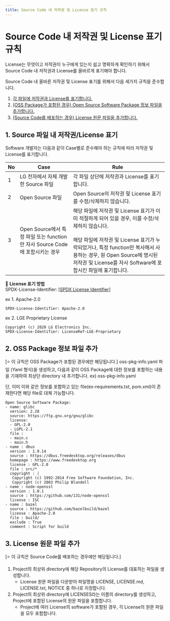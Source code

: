 ```yaml
---
title: Source Code 내 저작권 및 License 표기 규칙
---
```


# Source Code 내 저작권 및 License 표기 규칙

License는 무엇이고 저작권이 누구에게 있는지 쉽고 명확하게 확인하기 위해서 Source Code 내 저작권과 License를 올바르게 표기해야 합니다. 

Source Code 내 올바른 저작권 및 License 표기를 위해서 다음 세가지 규칙을 준수합니다.      
1. [각 파일에 저작권과 License를 표기합니다.](#1-source-파일-내-저작권license-표기)
2. [(OSS Package가 포함된 경우) Open Source Software Package 정보 파일을 추가합니다.](#2-oss-package-정보-파일-추가)
3. [(Source Code를 배포하는 경우) License 원문 파일을 추가합니다.](#3-license-원문-파일-추가)

## 1. Source 파일 내 저작권/License 표기
Software 개발자는 다음과 같이 Case별로 준수해야 하는 규칙에 따라 저작권 및 License를 표기합니다.

| No  | Case | Rule |
| ------------- | ------------- | ------------- |
| 1 | LG 전자에서 자체 개발한 Source 파일 | 각 파일 상단에 저작권과 License를 표기합니다.  | 
| 2 | Open Source 파일 | Open Source의 저작권 및 License 표기를 수정/삭제하지 않습니다. | 
| 3 | Open Source에서 특정 파일 또는 function만 자사 Source Code에 포함시키는 경우 | 해당 파일에 저작권 및 License 표기가 이미 적절하게 되어 있을 경우, 이를 수정/삭제하지 않습니다. <br><br>해당 파일에 저작권 및 License 표기가 누락되었거나, 특정 function만 복사해서 사용하는 경우, 원 Open Source에 명시된 저작권 및 License를 자사 Software에 포함시킨 파일에 표기합니다.  |  

💁 **License 표기 방법**    
SPDX-License-Identifier: [[SPDX License Identifier](https://spdx.org/licenses/)]     

ex 1. Apache-2.0
```
SPDX-License-Identifier: Apache-2.0
```

ex 2. LGE Proprietary License    
```   
Copyright (c) 2020 LG Electronics Inc.    
SPDX-License-Identifier: LicenseRef-LGE-Proprietary            
```

## 2. OSS Package 정보 파일 추가
[⭐ 이 규칙은 OSS Package가 포함된 경우에만 해당됩니다.]
oss-pkg-info.yaml 파일 (Yaml 형식)을 생성하고, 다음과 같이 OSS Package에 대한 정보를 포함하는 내용을 기재하여 최상단 directory 내 추가합니다. ex) oss-pkg-info.yaml

단, 이미 이와 같은 정보를 포함하고 있는 file(ex-requirements.txt, pom.xml)이 존재한다면 해당 file로 대체 가능합니다.

```
Open Source Software Package:
- name: glibc
  version: 2.28
  source: https://ftp.gnu.org/gnu/glibc
  license:
  - GPL-2.0
  - LGPL-2.1
  file : 
  - main.c
  - main.h
- name : dbus
  version : 1.9.14
  source : https://dbus.freedesktop.org/releases/dbus
  homepage : https://www.freedesktop.org
  license : GPL-2.0
  file : src/*
  copyright : |
   Copyright (c) 1992-2014 Free Software Foundation, Inc.
   Copyright (c) 2003 Philip Blundell 
- name : node-openssl
  version : 1.0.1
  source : https://github.com/131/node-openssl
  license : ISC
- name : bazel
  source : https://github.com/bazelbuild/bazel
  license : Apache-2.0
  file : build/
  exclude : True
  comment : Script for build
```

## 3. License 원문 파일 추가
[⭐ 이 규칙은 Source Code를 배포하는 경우에만 해당됩니다.]

1. Project의 최상위 directory에 해당 Repository의 License를 대표하는 파일을 생성합니다.
    - License 원문 파일을 다운받아 파일명을 LICENSE, LICENSE.md,  LICENSE.txt, NOTICE 중 하나로 지정합니다.
2. Project의 최상위 directory에 LICENSES라는 이름의 directory를 생성하고, Project에 포함된 License의 원문 파일을 포함합니다.
    - Project에 여러 License의 software가 포함된 경우, 각 License의 원문 파일을 모두 포함합니다.
